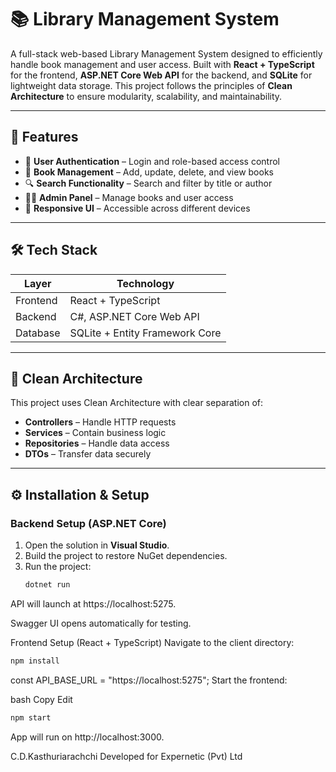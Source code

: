 # 📚 Library Management System

A full-stack web-based Library Management System designed to efficiently handle book management and user access. Built with **React + TypeScript** for the frontend, **ASP.NET Core Web API** for the backend, and **SQLite** for lightweight data storage. This project follows the principles of **Clean Architecture** to ensure modularity, scalability, and maintainability.

---

## 🚀 Features

- 🔐 **User Authentication** – Login and role-based access control
- 📘 **Book Management** – Add, update, delete, and view books
- 🔍 **Search Functionality** – Search and filter by title or author
- 👨‍💼 **Admin Panel** – Manage books and user access
- 📱 **Responsive UI** – Accessible across different devices

---

## 🛠️ Tech Stack

| Layer     | Technology            |
|----------|------------------------|
| Frontend | React + TypeScript     |
| Backend  | C#, ASP.NET Core Web API |
| Database | SQLite + Entity Framework Core |

---

## 🧱 Clean Architecture

This project uses Clean Architecture with clear separation of:

- **Controllers** – Handle HTTP requests
- **Services** – Contain business logic
- **Repositories** – Handle data access
- **DTOs** – Transfer data securely

---

## ⚙️ Installation & Setup

### Backend Setup (ASP.NET Core)

1. Open the solution in **Visual Studio**.
2. Build the project to restore NuGet dependencies.
3. Run the project:
   ```bash
   dotnet run
API will launch at https://localhost:5275.

Swagger UI opens automatically for testing.

Frontend Setup (React + TypeScript)
Navigate to the client directory:


```bash
npm install
```


const API_BASE_URL = "https://localhost:5275";
Start the frontend:

bash
Copy
Edit
```bash 
npm start
```
App will run on http://localhost:3000.


C.D.Kasthuriarachchi
Developed for Expernetic (Pvt) Ltd
